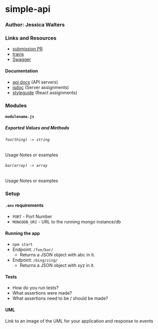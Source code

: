 # simple-api


### Author: Jessica Walters

### Links and Resources
* [submission PR](http://xyz.com)
* [travis](http://xyz.com)
* [Swagger](https://editor.swagger.io/?_ga=2.151442681.1950526655.1566256882-2041420182.1566256882
)

#### Documentation
* [api docs](http://xyz.com) (API servers)
* [jsdoc](http://xyz.com) (Server assignments)
* [styleguide](http://xyz.com) (React assignments)

### Modules
#### `modulename.js`
##### Exported Values and Methods

###### `foo(thing) -> string`
Usage Notes or examples

###### `bar(array) -> array`
Usage Notes or examples

### Setup
#### `.env` requirements
* `PORT` - Port Number
* `MONGODB_URI` - URL to the running mongo instance/db

#### Running the app
* `npm start`
* Endpoint: `/foo/bar/`
  * Returns a JSON object with abc in it.
* Endpoint: `/bing/zing/`
  * Returns a JSON object with xyz in it.
  
#### Tests
* How do you run tests?
* What assertions were made?
* What assertions need to be / should be made?

#### UML
Link to an image of the UML for your application and response to events